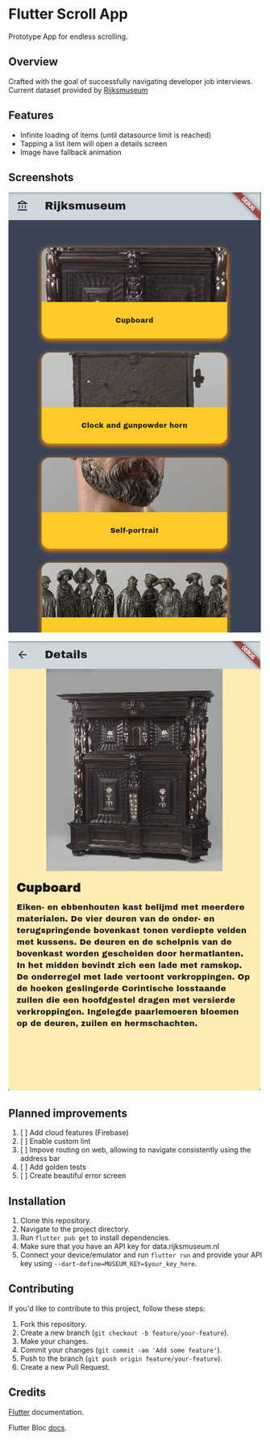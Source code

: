 # Flutter Scroll App

Prototype App for endless scrolling.

## Overview

Crafted with the goal of successfully navigating developer job interviews.
Current dataset provided by [Rijksmuseum](https://rijksmuseum.nl)

## Features

- Infinite loading of items (until datasource limit is reached)
- Tapping a list item will open a details screen
- Image have fallback animation

## Screenshots

![Overview page](screenshots/overview.png)

![Details page](screenshots/details.png)

## Planned improvements

1. [ ] Add cloud features (Firebase)
2. [ ] Enable custom lint
3. [ ] Impove routing on web, allowing to navigate consistently using the address bar
4. [ ] Add golden tests
5. [ ] Create beautiful error screen

## Installation

1. Clone this repository.
2. Navigate to the project directory.
3. Run `flutter pub get` to install dependencies.
4. Make sure that you have an API key for data.rijksmuseum.nl
5. Connect your device/emulator and run `flutter run` and provide your API key using `--dart-define=MUSEUM_KEY=$your_key_here`.

## Contributing

If you'd like to contribute to this project, follow these steps:

1. Fork this repository.
2. Create a new branch (`git checkout -b feature/your-feature`).
3. Make your changes.
4. Commit your changes (`git commit -am 'Add some feature'`).
5. Push to the branch (`git push origin feature/your-feature`).
6. Create a new Pull Request.

## Credits

[Flutter](https://docs.flutter.dev/) documentation.

Flutter Bloc [docs](https://bloclibrary.dev/).
